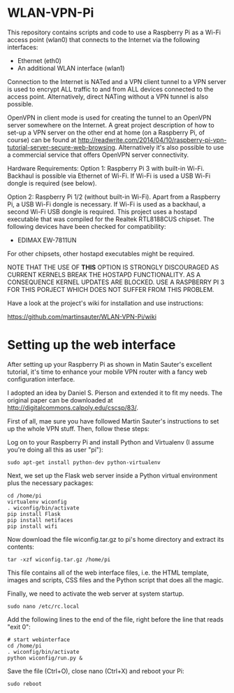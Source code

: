 WLAN-VPN-Pi
===========

This repository contains scripts and code to use a Raspberry Pi as a Wi-Fi access point (wlan0) that connects to the Internet via the following interfaces:

* Ethernet (eth0)
* An additional WLAN interface (wlan1)

Connection to the Internet is NATed and a VPN client tunnel to a VPN server is used to encrypt ALL traffic to and from ALL devices connected to the access point. Alternatively, direct NATing without a VPN tunnel is also possible.

OpenVPN in client mode is used for creating the tunnel to an OpenVPN server somewhere on the Internet. A great project description of how to set-up a VPN server on the other end at home (on a Raspberry Pi, of course) can be found at http://readwrite.com/2014/04/10/raspberry-pi-vpn-tutorial-server-secure-web-browsing. Alternatively it's also possible to use a commercial service that offers OpenVPN server connectivity.

Hardware Requirements: 
Option 1: Raspberry Pi 3 with built-in Wi-Fi. Backhaul is possible via Ethernet of Wi-Fi. If Wi-Fi is used a USB Wi-Fi dongle is required (see below).

Option 2: Raspberry Pi 1/2 (without built-in Wi-Fi). Apart from a Raspberry Pi, a USB Wi-Fi dongle is necessary. If Wi-Fi is used as a backhaul, a second Wi-Fi USB dongle is required. This project uses a hostapd executable that was compiled for the Realtek RTL8188CUS chipset. The following devices have been checked for compatibility:

* EDIMAX EW-7811UN

For other chipsets, other hostapd executables might be required. 

NOTE THAT THE USE OF **THIS** OPTION IS STRONGLY DISCOURAGED AS CURRENT KERNELS BREAK THE HOSTAPD FUNCTIONALITY. AS A CONSEQUENCE KERNEL UPDATES ARE BLOCKED. USE A RASPBERRY PI 3 FOR THIS PORJECT WHICH DOES NOT SUFFER FROM THIS PROBLEM.

Have a look at the project's wiki for installation and use instructions: 

https://github.com/martinsauter/WLAN-VPN-Pi/wiki

Setting up the web interface
============================

After setting up your Raspberry Pi as shown in Matin Sauter's excellent tutorial, it's time to enhance your mobile VPN router with a fancy web configuration interface.

I adopted an idea by Daniel S. Pierson and extended it to fit my needs. The original paper can be downloaded at http://digitalcommons.calpoly.edu/cscsp/83/.

First of all, mae sure you have followed Martin Sauter's instructions to set up the whole VPN stuff. Then, follow these steps:

Log on to your Raspberry Pi and install Python and Virtualenv (I assume you're doing all this as user "pi"):

```
sudo apt-get install python-dev python-virtualenv
```

Next, we set up the Flask web server inside a Python virtual environment plus the necessary packages:

```
cd /home/pi
virtualenv wiconfig
. wiconfig/bin/activate
pip install Flask
pip install netifaces
pip install wifi
```

Now download the file wiconfig.tar.gz to pi's home directory and extract its contents:

```
tar -xzf wiconfig.tar.gz /home/pi
```

This file contains all of the web interface files, i.e. the HTML template, images and scripts, CSS files and the Python script that does all the magic.

Finally, we need to activate the web server at system startup.

```
sudo nano /etc/rc.local
```

Add the following lines to the end of the file, right before the line that reads "exit 0":

```
# start webinterface
cd /home/pi
. wiconfig/bin/activate
python wiconfig/run.py &
```

Save the file (Ctrl+O), close nano (Ctrl+X) and reboot your Pi:

```
sudo reboot
```
